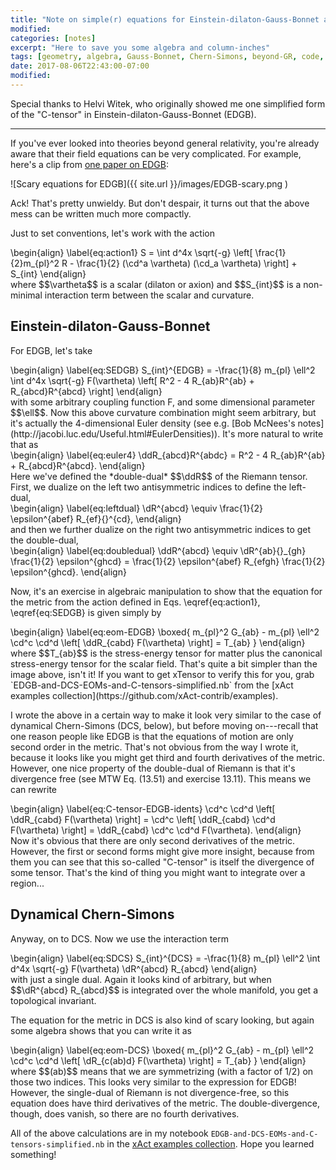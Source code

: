 ```yaml
---
title: "Note on simple(r) equations for Einstein-dilaton-Gauss-Bonnet and dynamical Chern-Simons theories"
modified:
categories: [notes]
excerpt: "Here to save you some algebra and column-inches"
tags: [geometry, algebra, Gauss-Bonnet, Chern-Simons, beyond-GR, code, xTensor]
date: 2017-08-06T22:43:00-07:00
modified:
---
```


Special thanks to Helvi Witek, who originally showed me one simplified
form of the "C-tensor" in Einstein-dilaton-Gauss-Bonnet (EDGB).
<script type="math/tex">
\newcommand{\cd}{\nabla}
\newcommand{\dR}{ {}^{*}\!R}
\newcommand{\ddR}{ {}^{*}\!R^{*}{} }
</script>

---

If you've ever looked into theories beyond general relativity, you're
already aware that their field equations can be very complicated.  For
example, here's a clip from [one paper on EDGB](https://arxiv.org/abs/1511.05513):

![Scary equations for EDGB]({{ site.url }}/images/EDGB-scary.png ) 

Ack!  That's pretty unwieldy.  But don't despair, it turns out that
the above mess can be written much more compactly.

Just to set conventions, let's work with the action
<div>
\begin{align}
\label{eq:action1}
S = \int d^4x \sqrt{-g} \left[
\frac{1}{2}m_{pl}^2 R
- \frac{1}{2} (\cd^a \vartheta) (\cd_a \vartheta)
\right]
+ S_{int}
\end{align}
</div>
where $$\vartheta$$ is a scalar (dilaton or axion) and $$S_{int}$$ is
a non-minimal interaction term between the scalar and curvature.

## Einstein-dilaton-Gauss-Bonnet

For EDGB, let's take
<div>
\begin{align}
\label{eq:SEDGB}
S_{int}^{EDGB} = -\frac{1}{8} m_{pl} \ell^2
\int d^4x \sqrt{-g}
F(\vartheta)
\left[
R^2 - 4 R_{ab}R^{ab} + R_{abcd}R^{abcd}
\right]
\end{align}
</div>
with some arbitrary coupling function F, and some dimensional
parameter $$\ell$$.  Now this above curvature combination might seem
arbitrary, but it's actually the 4-dimensional Euler density (see
e.g. [Bob McNees's notes](http://jacobi.luc.edu/Useful.html#EulerDensities)).
It's more natural to write that as
<div>
\begin{align}
\label{eq:euler4}
\ddR_{abcd}R^{abdc} = R^2 - 4 R_{ab}R^{ab} + R_{abcd}R^{abcd}.
\end{align}
</div>
Here we've defined the *double-dual* $$\ddR$$ of the Riemann tensor.
First, we dualize on the left two antisymmetric indices to define the
left-dual,
<div>
\begin{align}
\label{eq:leftdual}
\dR^{abcd} \equiv \frac{1}{2} \epsilon^{abef} R_{ef}{}^{cd},
\end{align}
</div>
and then we further dualize on the right two antisymmetric indices to
get the double-dual,
<div>
\begin{align}
\label{eq:doubledual}
\ddR^{abcd} \equiv \dR^{ab}{}_{gh} \frac{1}{2} \epsilon^{ghcd}
= \frac{1}{2} \epsilon^{abef} R_{efgh} \frac{1}{2} \epsilon^{ghcd}.
\end{align}
</div>

Now, it's an exercise in algebraic manipulation to show that the
equation for the metric from the action defined in
Eqs. \eqref{eq:action1}, \eqref{eq:SEDGB} is given simply by
<div>
\begin{align}
\label{eq:eom-EDGB}
\boxed{
m_{pl}^2 G_{ab} - m_{pl} \ell^2 \cd^c \cd^d
\left[
\ddR_{cabd} F(\vartheta)
\right] = T_{ab}
}
\end{align}
</div>
where $$T_{ab}$$ is the stress-energy tensor for matter plus the
canonical stress-energy tensor for the scalar field.  That's quite a
bit simpler than the image above, isn't it!  If you want to get
xTensor to verify this for you, grab
`EDGB-and-DCS-EOMs-and-C-tensors-simplified.nb` from the
[xAct examples collection](https://github.com/xAct-contrib/examples).

I wrote the above in a certain way to make it look very similar to the
case of dynamical Chern-Simons (DCS, below), but before moving on---recall
that one reason people like EDGB is that the equations of motion are
only second order in the metric.  That's not obvious from the way I
wrote it, because it looks like you might get third and fourth
derivatives of the metric.  However, one nice property of the
double-dual of Riemann is that it's divergence free (see MTW
Eq. (13.51) and exercise 13.11).  This means we can rewrite
<div>
\begin{align}
\label{eq:C-tensor-EDGB-idents}
\cd^c \cd^d
\left[
\ddR_{cabd} F(\vartheta)
\right]
=
\cd^c
\left[
\ddR_{cabd} \cd^d F(\vartheta)
\right]
=
\ddR_{cabd} \cd^c \cd^d F(\vartheta).
\end{align}
</div>
Now it's obvious that there are only second derivatives of the metric.
However, the first or second forms might give more insight, because
from them you can see that this so-called "C-tensor" is itself the
divergence of some tensor.  That's the kind of thing you might want to
integrate over a region...

## Dynamical Chern-Simons

Anyway, on to DCS. Now we use the interaction term
<div>
\begin{align}
\label{eq:SDCS}
S_{int}^{DCS} = -\frac{1}{8} m_{pl} \ell^2
\int d^4x \sqrt{-g}
F(\vartheta)
\dR^{abcd} R_{abcd}
\end{align}
</div>
with just a single dual.  Again it looks kind of arbitrary, but
when $$\dR^{abcd} R_{abcd}$$ is integrated over the whole manifold,
you get a topological invariant.

The equation for the metric in DCS is also kind of scary looking, but
again some algebra shows that you can write it as
<div>
\begin{align}
\label{eq:eom-DCS}
\boxed{
m_{pl}^2 G_{ab} - m_{pl} \ell^2 \cd^c \cd^d
\left[ \dR_{c(ab)d} F(\vartheta)
\right] = T_{ab}
}
\end{align}
</div>
where $$(ab)$$ means that we are symmetrizing (with a factor of 1/2)
on those two indices.  This looks very similar to the expression for
EDGB!  However, the single-dual of Riemann is not divergence-free, so
this equation does have third derivatives of the metric.  The
double-divergence, though, does vanish, so there are no fourth
derivatives.

All of the above calculations are in my notebook
`EDGB-and-DCS-EOMs-and-C-tensors-simplified.nb` in the
[xAct examples collection](https://github.com/xAct-contrib/examples).
Hope you learned something!
